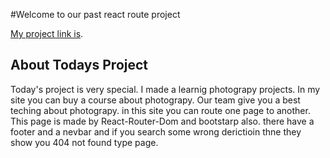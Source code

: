 #Welcome to our past react route project

[My project link is](https://heuristic-noyce-748b56.netlify.app/home).

## About Todays Project

Today's project is very special. I made a learnig photograpy projects. In my site you can buy a course about photograpy. Our team give you a best teching about photograpy. in this site you can route one page to another. This page is made by React-Router-Dom and bootstarp also. there have a footer and a nevbar and if you search some wrong derictioin thne they show you 404 not found type page.
